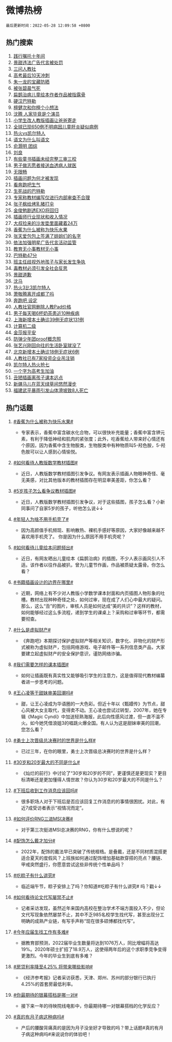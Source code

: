 # 微博热榜

`最后更新时间：2022-05-28 12:09:58 +0800`

## 热门搜索

1. [践行嘱托十年间](https://m.weibo.cn/search?containerid=100103type%3D1%26t%3D10%26q%3D%23%E8%B7%B5%E8%A1%8C%E5%98%B1%E6%89%98%E5%8D%81%E5%B9%B4%E9%97%B4%23&stream_entry_id=51&isnewpage=1&extparam=seat%3D1%26cate%3D10103%26dgr%3D0%26c_type%3D51%26pos%3D0%26filter_type%3Drealtimehot%26display_time%3D1653710997%26pre_seqid%3D165371099774201680965&luicode=10000011&lfid=106003type%253D25%2526t%253D3%2526disable_hot%253D1%2526filter_type%253Drealtimehot)
1. [景甜违法广告代言被处罚](https://m.weibo.cn/search?containerid=100103type%3D1%26t%3D10%26q%3D%23%E6%99%AF%E7%94%9C%E8%BF%9D%E6%B3%95%E5%B9%BF%E5%91%8A%E4%BB%A3%E8%A8%80%E8%A2%AB%E5%A4%84%E7%BD%9A%23&stream_entry_id=31&isnewpage=1&extparam=seat%3D1%26cate%3D0%26lcate%3D5001%26pos%3D0%26filter_type%3Drealtimehot%26dgr%3D0%26c_type%3D31%26flag%3D4%26realpos%3D1%26display_time%3D1653710997%26pre_seqid%3D165371099774201680965&luicode=10000011&lfid=106003type%253D25%2526t%253D3%2526disable_hot%253D1%2526filter_type%253Drealtimehot)
1. [三问人教社](https://m.weibo.cn/search?containerid=100103type%3D1%26t%3D10%26q%3D%23%E4%B8%89%E9%97%AE%E4%BA%BA%E6%95%99%E7%A4%BE%23&stream_entry_id=31&isnewpage=1&extparam=seat%3D1%26cate%3D0%26lcate%3D5001%26pos%3D1%26filter_type%3Drealtimehot%26dgr%3D0%26c_type%3D31%26flag%3D16%26realpos%3D2%26display_time%3D1653710997%26pre_seqid%3D165371099774201680965&luicode=10000011&lfid=106003type%253D25%2526t%253D3%2526disable_hot%253D1%2526filter_type%253Drealtimehot)
1. [高考最后10天冲刺](https://m.weibo.cn/search?containerid=100103type%3D1%26t%3D10%26q%3D%23%E9%AB%98%E8%80%83%E6%9C%80%E5%90%8E10%E5%A4%A9%E5%86%B2%E5%88%BA%23&stream_entry_id=31&isnewpage=1&extparam=seat%3D1%26cate%3D0%26lcate%3D5001%26pos%3D2%26filter_type%3Drealtimehot%26dgr%3D0%26c_type%3D31%26flag%3D16%26realpos%3D3%26display_time%3D1653710997%26pre_seqid%3D165371099774201680965&luicode=10000011&lfid=106003type%253D25%2526t%253D3%2526disable_hot%253D1%2526filter_type%253Drealtimehot)
1. [朱一龙的宝藏防晒](https://m.weibo.cn/search?containerid=100103type%3D1%26t%3D10%26q%3D%23%E6%9C%B1%E4%B8%80%E9%BE%99%E7%9A%84%E5%AE%9D%E8%97%8F%E9%98%B2%E6%99%92%23&stream_entry_id=31&isnewpage=1&extparam=seat%3D1%26cate%3D0%26lcate%3D5001%26pos%3D3%26filter_type%3Drealtimehot%26dgr%3D0%26c_type%3D31%26adid%3D155527%26topic_ad%3D1%26display_time%3D1653710997%26pre_seqid%3D165371099774201680965&luicode=10000011&lfid=106003type%253D25%2526t%253D3%2526disable_hot%253D1%2526filter_type%253Drealtimehot)
1. [被张碧晨气死](https://m.weibo.cn/search?containerid=100103type%3D1%26t%3D10%26q%3D%23%E8%A2%AB%E5%BC%A0%E7%A2%A7%E6%99%A8%E6%B0%94%E6%AD%BB%23&stream_entry_id=31&isnewpage=1&extparam=seat%3D1%26cate%3D0%26lcate%3D5001%26pos%3D4%26filter_type%3Drealtimehot%26dgr%3D0%26c_type%3D31%26flag%3D2%26realpos%3D4%26display_time%3D1653710997%26pre_seqid%3D165371099774201680965&luicode=10000011&lfid=106003type%253D25%2526t%253D3%2526disable_hot%253D1%2526filter_type%253Drealtimehot)
1. [扁鹊治病儿童绘本作者作品被指露骨](https://m.weibo.cn/search?containerid=100103type%3D1%26t%3D10%26q%3D%23%E6%89%81%E9%B9%8A%E6%B2%BB%E7%97%85%E5%84%BF%E7%AB%A5%E7%BB%98%E6%9C%AC%E4%BD%9C%E8%80%85%E4%BD%9C%E5%93%81%E8%A2%AB%E6%8C%87%E9%9C%B2%E9%AA%A8%23&stream_entry_id=31&isnewpage=1&extparam=seat%3D1%26cate%3D0%26lcate%3D5001%26pos%3D5%26filter_type%3Drealtimehot%26dgr%3D0%26c_type%3D31%26flag%3D16%26realpos%3D5%26display_time%3D1653710997%26pre_seqid%3D165371099774201680965&luicode=10000011&lfid=106003type%253D25%2526t%253D3%2526disable_hot%253D1%2526filter_type%253Drealtimehot)
1. [硬汉巴特勒](https://m.weibo.cn/search?containerid=100103type%3D1%26t%3D10%26q%3D%23%E7%A1%AC%E6%B1%89%E5%B7%B4%E7%89%B9%E5%8B%92%23&stream_entry_id=31&isnewpage=1&extparam=seat%3D1%26cate%3D0%26lcate%3D5001%26pos%3D6%26filter_type%3Drealtimehot%26dgr%3D0%26c_type%3D31%26flag%3D1%26realpos%3D6%26display_time%3D1653710997%26pre_seqid%3D165371099774201680965&luicode=10000011&lfid=106003type%253D25%2526t%253D3%2526disable_hot%253D1%2526filter_type%253Drealtimehot)
1. [檀健次和你檀个小想法](https://m.weibo.cn/search?containerid=100103type%3D1%26t%3D10%26q%3D%23%E6%AA%80%E5%81%A5%E6%AC%A1%E5%92%8C%E4%BD%A0%E6%AA%80%E4%B8%AA%E5%B0%8F%E6%83%B3%E6%B3%95%23&stream_entry_id=31&isnewpage=1&extparam=seat%3D1%26cate%3D0%26lcate%3D5001%26pos%3D7%26filter_type%3Drealtimehot%26dgr%3D0%26c_type%3D31%26adid%3D155608%26topic_ad%3D1%26display_time%3D1653710997%26pre_seqid%3D165371099774201680965&luicode=10000011&lfid=106003type%253D25%2526t%253D3%2526disable_hot%253D1%2526filter_type%253Drealtimehot)
1. [沈腾 人家毕竟是个演员](https://m.weibo.cn/search?containerid=100103type%3D1%26t%3D10%26q%3D%E6%B2%88%E8%85%BE+%E4%BA%BA%E5%AE%B6%E6%AF%95%E7%AB%9F%E6%98%AF%E4%B8%AA%E6%BC%94%E5%91%98&stream_entry_id=31&isnewpage=1&extparam=seat%3D1%26cate%3D0%26lcate%3D5001%26pos%3D8%26filter_type%3Drealtimehot%26dgr%3D0%26c_type%3D31%26flag%3D1%26realpos%3D7%26display_time%3D1653710997%26pre_seqid%3D165371099774201680965&luicode=10000011&lfid=106003type%253D25%2526t%253D3%2526disable_hot%253D1%2526filter_type%253Drealtimehot)
1. [小学生改人教版插画让爸爸寄走](https://m.weibo.cn/search?containerid=100103type%3D1%26t%3D10%26q%3D%23%E5%B0%8F%E5%AD%A6%E7%94%9F%E6%94%B9%E4%BA%BA%E6%95%99%E7%89%88%E6%8F%92%E7%94%BB%E8%AE%A9%E7%88%B8%E7%88%B8%E5%AF%84%E8%B5%B0%23&stream_entry_id=31&isnewpage=1&extparam=seat%3D1%26cate%3D0%26lcate%3D5001%26pos%3D9%26filter_type%3Drealtimehot%26dgr%3D0%26c_type%3D31%26flag%3D0%26realpos%3D8%26display_time%3D1653710997%26pre_seqid%3D165371099774201680965&luicode=10000011&lfid=106003type%253D25%2526t%253D3%2526disable_hot%253D1%2526filter_type%253Drealtimehot)
1. [全球已现650例不明病因儿童肝炎疑似病例](https://m.weibo.cn/search?containerid=100103type%3D1%26t%3D10%26q%3D%23%E5%85%A8%E7%90%83%E5%B7%B2%E7%8E%B0650%E4%BE%8B%E4%B8%8D%E6%98%8E%E7%97%85%E5%9B%A0%E5%84%BF%E7%AB%A5%E8%82%9D%E7%82%8E%E7%96%91%E4%BC%BC%E7%97%85%E4%BE%8B%23&stream_entry_id=31&isnewpage=1&extparam=seat%3D1%26cate%3D0%26lcate%3D5001%26pos%3D10%26filter_type%3Drealtimehot%26dgr%3D0%26c_type%3D31%26flag%3D0%26realpos%3D9%26display_time%3D1653710997%26pre_seqid%3D165371099774201680965&luicode=10000011&lfid=106003type%253D25%2526t%253D3%2526disable_hot%253D1%2526filter_type%253Drealtimehot)
1. [热火vs凯尔特人](http://m.weibo.cn/c/wbox?&id=j84w2uenjc&roomid=8624&q=%23%E7%83%AD%E7%81%ABvs%E5%87%AF%E5%B0%94%E7%89%B9%E4%BA%BA%23&extparam=seat%3D1%26cate%3D0%26lcate%3D5001%26pos%3D11%26filter_type%3Drealtimehot%26dgr%3D0%26c_type%3D31%26flag%3D0%26realpos%3D10%26display_time%3D1653710997%26pre_seqid%3D165371099774201680965&luicode=10000011&lfid=106003type%253D25%2526t%253D3%2526disable_hot%253D1%2526filter_type%253Drealtimehot)
1. [语文为什么叫语文](https://m.weibo.cn/search?containerid=100103type%3D1%26t%3D10%26q%3D%23%E8%AF%AD%E6%96%87%E4%B8%BA%E4%BB%80%E4%B9%88%E5%8F%AB%E8%AF%AD%E6%96%87%23&stream_entry_id=31&isnewpage=1&extparam=seat%3D1%26cate%3D0%26lcate%3D5001%26pos%3D12%26filter_type%3Drealtimehot%26dgr%3D0%26c_type%3D31%26flag%3D1%26realpos%3D11%26display_time%3D1653710997%26pre_seqid%3D165371099774201680965&luicode=10000011&lfid=106003type%253D25%2526t%253D3%2526disable_hot%253D1%2526filter_type%253Drealtimehot)
1. [俞灏明 团综](https://m.weibo.cn/search?containerid=100103type%3D1%26t%3D10%26q%3D%E4%BF%9E%E7%81%8F%E6%98%8E+%E5%9B%A2%E7%BB%BC&stream_entry_id=31&isnewpage=1&extparam=seat%3D1%26cate%3D0%26lcate%3D5001%26pos%3D13%26filter_type%3Drealtimehot%26dgr%3D0%26c_type%3D31%26flag%3D1%26realpos%3D12%26display_time%3D1653710997%26pre_seqid%3D165371099774201680965&luicode=10000011&lfid=106003type%253D25%2526t%253D3%2526disable_hot%253D1%2526filter_type%253Drealtimehot)
1. [刘良](https://m.weibo.cn/search?containerid=100103type%3D1%26t%3D10%26q%3D%E5%88%98%E8%89%AF&stream_entry_id=31&isnewpage=1&extparam=seat%3D1%26cate%3D0%26lcate%3D5001%26pos%3D14%26filter_type%3Drealtimehot%26dgr%3D0%26c_type%3D31%26flag%3D0%26realpos%3D13%26display_time%3D1653710997%26pre_seqid%3D165371099774201680965&luicode=10000011&lfid=106003type%253D25%2526t%253D3%2526disable_hot%253D1%2526filter_type%253Drealtimehot)
1. [有些童书插画未经完整三审三校](https://m.weibo.cn/search?containerid=100103type%3D1%26t%3D10%26q%3D%23%E6%9C%89%E4%BA%9B%E7%AB%A5%E4%B9%A6%E6%8F%92%E7%94%BB%E6%9C%AA%E7%BB%8F%E5%AE%8C%E6%95%B4%E4%B8%89%E5%AE%A1%E4%B8%89%E6%A0%A1%23&stream_entry_id=31&isnewpage=1&extparam=seat%3D1%26cate%3D0%26lcate%3D5001%26pos%3D15%26filter_type%3Drealtimehot%26dgr%3D0%26c_type%3D31%26flag%3D0%26realpos%3D14%26display_time%3D1653710997%26pre_seqid%3D165371099774201680965&luicode=10000011&lfid=106003type%253D25%2526t%253D3%2526disable_hot%253D1%2526filter_type%253Drealtimehot)
1. [男子做志愿者接送血透病人就医](https://m.weibo.cn/search?containerid=100103type%3D1%26t%3D10%26q%3D%23%E7%94%B7%E5%AD%90%E5%81%9A%E5%BF%97%E6%84%BF%E8%80%85%E6%8E%A5%E9%80%81%E8%A1%80%E9%80%8F%E7%97%85%E4%BA%BA%E5%B0%B1%E5%8C%BB%23&stream_entry_id=31&isnewpage=1&extparam=seat%3D1%26cate%3D0%26lcate%3D5001%26pos%3D16%26filter_type%3Drealtimehot%26dgr%3D0%26c_type%3D31%26adid%3D155882%26flag%3D0%26realpos%3D15%26display_time%3D1653710997%26pre_seqid%3D165371099774201680965&luicode=10000011&lfid=106003type%253D25%2526t%253D3%2526disable_hot%253D1%2526filter_type%253Drealtimehot)
1. [无限畅](https://m.weibo.cn/search?containerid=100103type%3D1%26t%3D10%26q%3D%E6%97%A0%E9%99%90%E7%95%85&stream_entry_id=31&isnewpage=1&extparam=seat%3D1%26cate%3D0%26lcate%3D5001%26pos%3D17%26filter_type%3Drealtimehot%26dgr%3D0%26c_type%3D31%26flag%3D1%26realpos%3D16%26display_time%3D1653710997%26pre_seqid%3D165371099774201680965&luicode=10000011&lfid=106003type%253D25%2526t%253D3%2526disable_hot%253D1%2526filter_type%253Drealtimehot)
1. [插画问题为何才被发现](https://m.weibo.cn/search?containerid=100103type%3D1%26t%3D10%26q%3D%23%E6%8F%92%E7%94%BB%E9%97%AE%E9%A2%98%E4%B8%BA%E4%BD%95%E6%89%8D%E8%A2%AB%E5%8F%91%E7%8E%B0%23&stream_entry_id=31&isnewpage=1&extparam=seat%3D1%26cate%3D0%26lcate%3D5001%26pos%3D18%26filter_type%3Drealtimehot%26dgr%3D0%26c_type%3D31%26flag%3D0%26realpos%3D17%26display_time%3D1653710997%26pre_seqid%3D165371099774201680965&luicode=10000011&lfid=106003type%253D25%2526t%253D3%2526disable_hot%253D1%2526filter_type%253Drealtimehot)
1. [看奔跑吧生气](https://m.weibo.cn/search?containerid=100103type%3D1%26t%3D10%26q%3D%23%E7%9C%8B%E5%A5%94%E8%B7%91%E5%90%A7%E7%94%9F%E6%B0%94%23&stream_entry_id=31&isnewpage=1&extparam=seat%3D1%26cate%3D0%26lcate%3D5001%26pos%3D19%26filter_type%3Drealtimehot%26dgr%3D0%26c_type%3D31%26flag%3D0%26realpos%3D18%26display_time%3D1653710997%26pre_seqid%3D165371099774201680965&luicode=10000011&lfid=106003type%253D25%2526t%253D3%2526disable_hot%253D1%2526filter_type%253Drealtimehot)
1. [生死战的巴特勒](https://m.weibo.cn/search?containerid=100103type%3D1%26t%3D10%26q%3D%23%E7%94%9F%E6%AD%BB%E6%88%98%E7%9A%84%E5%B7%B4%E7%89%B9%E5%8B%92%23&stream_entry_id=31&isnewpage=1&extparam=seat%3D1%26cate%3D0%26lcate%3D5001%26pos%3D20%26filter_type%3Drealtimehot%26dgr%3D0%26c_type%3D31%26flag%3D1%26realpos%3D19%26display_time%3D1653710997%26pre_seqid%3D165371099774201680965&luicode=10000011&lfid=106003type%253D25%2526t%253D3%2526disable_hot%253D1%2526filter_type%253Drealtimehot)
1. [专家称教材编写仅进行内部审查不合理](https://m.weibo.cn/search?containerid=100103type%3D1%26t%3D10%26q%3D%23%E4%B8%93%E5%AE%B6%E7%A7%B0%E6%95%99%E6%9D%90%E7%BC%96%E5%86%99%E4%BB%85%E8%BF%9B%E8%A1%8C%E5%86%85%E9%83%A8%E5%AE%A1%E6%9F%A5%E4%B8%8D%E5%90%88%E7%90%86%23&stream_entry_id=31&isnewpage=1&extparam=seat%3D1%26cate%3D0%26lcate%3D5001%26pos%3D21%26filter_type%3Drealtimehot%26dgr%3D0%26c_type%3D31%26flag%3D1%26realpos%3D20%26display_time%3D1653710997%26pre_seqid%3D165371099774201680965&luicode=10000011&lfid=106003type%253D25%2526t%253D3%2526disable_hot%253D1%2526filter_type%253Drealtimehot)
1. [张子枫给烤乳猪打伞](https://m.weibo.cn/search?containerid=100103type%3D1%26t%3D10%26q%3D%23%E5%BC%A0%E5%AD%90%E6%9E%AB%E7%BB%99%E7%83%A4%E4%B9%B3%E7%8C%AA%E6%89%93%E4%BC%9E%23&stream_entry_id=31&isnewpage=1&extparam=seat%3D1%26cate%3D0%26lcate%3D5001%26pos%3D22%26filter_type%3Drealtimehot%26dgr%3D0%26c_type%3D31%26flag%3D1%26realpos%3D21%26display_time%3D1653710997%26pre_seqid%3D165371099774201680965&luicode=10000011&lfid=106003type%253D25%2526t%253D3%2526disable_hot%253D1%2526filter_type%253Drealtimehot)
1. [金俊勉剧透EXO将回归](https://m.weibo.cn/search?containerid=100103type%3D1%26t%3D10%26q%3D%23%E9%87%91%E4%BF%8A%E5%8B%89%E5%89%A7%E9%80%8FEXO%E5%B0%86%E5%9B%9E%E5%BD%92%23&stream_entry_id=31&isnewpage=1&extparam=seat%3D1%26cate%3D0%26lcate%3D5001%26pos%3D23%26filter_type%3Drealtimehot%26dgr%3D0%26c_type%3D31%26flag%3D0%26realpos%3D22%26display_time%3D1653710997%26pre_seqid%3D165371099774201680965&luicode=10000011&lfid=106003type%253D25%2526t%253D3%2526disable_hot%253D1%2526filter_type%253Drealtimehot)
1. [插画师行业现状和收入情况](https://m.weibo.cn/search?containerid=100103type%3D1%26t%3D10%26q%3D%23%E6%8F%92%E7%94%BB%E5%B8%88%E8%A1%8C%E4%B8%9A%E7%8E%B0%E7%8A%B6%E5%92%8C%E6%94%B6%E5%85%A5%E6%83%85%E5%86%B5%23&stream_entry_id=31&isnewpage=1&extparam=seat%3D1%26cate%3D0%26lcate%3D5001%26pos%3D24%26filter_type%3Drealtimehot%26dgr%3D0%26c_type%3D31%26flag%3D0%26realpos%3D23%26display_time%3D1653710997%26pre_seqid%3D165371099774201680965&luicode=10000011&lfid=106003type%253D25%2526t%253D3%2526disable_hot%253D1%2526filter_type%253Drealtimehot)
1. [大叔捡来的沙发垫里面藏着24万](https://m.weibo.cn/search?containerid=100103type%3D1%26t%3D10%26q%3D%23%E5%A4%A7%E5%8F%94%E6%8D%A1%E6%9D%A5%E7%9A%84%E6%B2%99%E5%8F%91%E5%9E%AB%E9%87%8C%E9%9D%A2%E8%97%8F%E7%9D%8024%E4%B8%87%23&stream_entry_id=31&isnewpage=1&extparam=seat%3D1%26cate%3D0%26lcate%3D5001%26pos%3D25%26filter_type%3Drealtimehot%26dgr%3D0%26c_type%3D31%26flag%3D1%26realpos%3D24%26display_time%3D1653710997%26pre_seqid%3D165371099774201680965&luicode=10000011&lfid=106003type%253D25%2526t%253D3%2526disable_hot%253D1%2526filter_type%253Drealtimehot)
1. [香蕉为什么被称为快乐水果](https://m.weibo.cn/search?containerid=100103type%3D1%26t%3D10%26q%3D%23%E9%A6%99%E8%95%89%E4%B8%BA%E4%BB%80%E4%B9%88%E8%A2%AB%E7%A7%B0%E4%B8%BA%E5%BF%AB%E4%B9%90%E6%B0%B4%E6%9E%9C%23&stream_entry_id=31&isnewpage=1&extparam=seat%3D1%26cate%3D0%26lcate%3D5001%26pos%3D26%26filter_type%3Drealtimehot%26dgr%3D0%26c_type%3D31%26flag%3D0%26realpos%3D25%26display_time%3D1653710997%26pre_seqid%3D165371099774201680965&luicode=10000011&lfid=106003type%253D25%2526t%253D3%2526disable_hot%253D1%2526filter_type%253Drealtimehot)
1. [张天爱包包上签满了姐姐们的名字](https://m.weibo.cn/search?containerid=100103type%3D1%26t%3D10%26q%3D%23%E5%BC%A0%E5%A4%A9%E7%88%B1%E5%8C%85%E5%8C%85%E4%B8%8A%E7%AD%BE%E6%BB%A1%E4%BA%86%E5%A7%90%E5%A7%90%E4%BB%AC%E7%9A%84%E5%90%8D%E5%AD%97%23&stream_entry_id=31&isnewpage=1&extparam=seat%3D1%26cate%3D0%26lcate%3D5001%26pos%3D27%26filter_type%3Drealtimehot%26dgr%3D0%26c_type%3D31%26flag%3D1%26realpos%3D26%26display_time%3D1653710997%26pre_seqid%3D165371099774201680965&luicode=10000011&lfid=106003type%253D25%2526t%253D3%2526disable_hot%253D1%2526filter_type%253Drealtimehot)
1. [依法加强明星广告代言活动监管](https://m.weibo.cn/search?containerid=100103type%3D1%26t%3D10%26q%3D%23%E4%BE%9D%E6%B3%95%E5%8A%A0%E5%BC%BA%E6%98%8E%E6%98%9F%E5%B9%BF%E5%91%8A%E4%BB%A3%E8%A8%80%E6%B4%BB%E5%8A%A8%E7%9B%91%E7%AE%A1%23&stream_entry_id=31&isnewpage=1&extparam=seat%3D1%26cate%3D0%26lcate%3D5001%26pos%3D28%26filter_type%3Drealtimehot%26dgr%3D0%26c_type%3D31%26flag%3D1%26realpos%3D27%26display_time%3D1653710997%26pre_seqid%3D165371099774201680965&luicode=10000011&lfid=106003type%253D25%2526t%253D3%2526disable_hot%253D1%2526filter_type%253Drealtimehot)
1. [教育无小事教材无小事](https://m.weibo.cn/search?containerid=100103type%3D1%26t%3D10%26q%3D%23%E6%95%99%E8%82%B2%E6%97%A0%E5%B0%8F%E4%BA%8B%E6%95%99%E6%9D%90%E6%97%A0%E5%B0%8F%E4%BA%8B%23&stream_entry_id=31&isnewpage=1&extparam=seat%3D1%26cate%3D0%26lcate%3D5001%26pos%3D29%26filter_type%3Drealtimehot%26dgr%3D0%26c_type%3D31%26flag%3D0%26realpos%3D28%26display_time%3D1653710997%26pre_seqid%3D165371099774201680965&luicode=10000011&lfid=106003type%253D25%2526t%253D3%2526disable_hot%253D1%2526filter_type%253Drealtimehot)
1. [巴特勒47分](https://m.weibo.cn/search?containerid=100103type%3D1%26t%3D10%26q%3D%23%E5%B7%B4%E7%89%B9%E5%8B%9247%E5%88%86%23&stream_entry_id=31&isnewpage=1&extparam=seat%3D1%26cate%3D0%26lcate%3D5001%26pos%3D30%26filter_type%3Drealtimehot%26dgr%3D0%26c_type%3D31%26flag%3D1%26realpos%3D29%26display_time%3D1653710997%26pre_seqid%3D165371099774201680965&luicode=10000011&lfid=106003type%253D25%2526t%253D3%2526disable_hot%253D1%2526filter_type%253Drealtimehot)
1. [班主任歧视外地孩子与家长发生争执](https://m.weibo.cn/search?containerid=100103type%3D1%26t%3D10%26q%3D%23%E7%8F%AD%E4%B8%BB%E4%BB%BB%E6%AD%A7%E8%A7%86%E5%A4%96%E5%9C%B0%E5%AD%A9%E5%AD%90%E4%B8%8E%E5%AE%B6%E9%95%BF%E5%8F%91%E7%94%9F%E4%BA%89%E6%89%A7%23&stream_entry_id=31&isnewpage=1&extparam=seat%3D1%26cate%3D0%26lcate%3D5001%26pos%3D31%26filter_type%3Drealtimehot%26dgr%3D0%26c_type%3D31%26flag%3D0%26realpos%3D30%26display_time%3D1653710997%26pre_seqid%3D165371099774201680965&luicode=10000011&lfid=106003type%253D25%2526t%253D3%2526disable_hot%253D1%2526filter_type%253Drealtimehot)
1. [毒教材必须引发全社会反思](https://m.weibo.cn/search?containerid=100103type%3D1%26t%3D10%26q%3D%23%E6%AF%92%E6%95%99%E6%9D%90%E5%BF%85%E9%A1%BB%E5%BC%95%E5%8F%91%E5%85%A8%E7%A4%BE%E4%BC%9A%E5%8F%8D%E6%80%9D%23&stream_entry_id=31&isnewpage=1&extparam=seat%3D1%26cate%3D0%26lcate%3D5001%26pos%3D32%26filter_type%3Drealtimehot%26dgr%3D0%26c_type%3D31%26flag%3D0%26realpos%3D31%26display_time%3D1653710997%26pre_seqid%3D165371099774201680965&luicode=10000011&lfid=106003type%253D25%2526t%253D3%2526disable_hot%253D1%2526filter_type%253Drealtimehot)
1. [景甜道歉](https://m.weibo.cn/search?containerid=100103type%3D1%26t%3D10%26q%3D%E6%99%AF%E7%94%9C%E9%81%93%E6%AD%89&stream_entry_id=31&isnewpage=1&extparam=seat%3D1%26cate%3D0%26lcate%3D5001%26pos%3D33%26filter_type%3Drealtimehot%26dgr%3D0%26c_type%3D31%26flag%3D1%26realpos%3D32%26display_time%3D1653710997%26pre_seqid%3D165371099774201680965&luicode=10000011&lfid=106003type%253D25%2526t%253D3%2526disable_hot%253D1%2526filter_type%253Drealtimehot)
1. [沈马](https://m.weibo.cn/search?containerid=100103type%3D1%26t%3D10%26q%3D%E6%B2%88%E9%A9%AC&stream_entry_id=31&isnewpage=1&extparam=seat%3D1%26cate%3D0%26lcate%3D5001%26pos%3D34%26filter_type%3Drealtimehot%26dgr%3D0%26c_type%3D31%26flag%3D0%26realpos%3D33%26display_time%3D1653710997%26pre_seqid%3D165371099774201680965&luicode=10000011&lfid=106003type%253D25%2526t%253D3%2526disable_hot%253D1%2526filter_type%253Drealtimehot)
1. [热火3比3凯尔特人](https://m.weibo.cn/search?containerid=100103type%3D1%26t%3D10%26q%3D%23%E7%83%AD%E7%81%AB3%E6%AF%943%E5%87%AF%E5%B0%94%E7%89%B9%E4%BA%BA%23&stream_entry_id=31&isnewpage=1&extparam=seat%3D1%26cate%3D0%26lcate%3D5001%26pos%3D35%26filter_type%3Drealtimehot%26dgr%3D0%26c_type%3D31%26flag%3D1%26realpos%3D34%26display_time%3D1653710997%26pre_seqid%3D165371099774201680965&luicode=10000011&lfid=106003type%253D25%2526t%253D3%2526disable_hot%253D1%2526filter_type%253Drealtimehot)
1. [萧敬腾离开成都了吗](https://m.weibo.cn/search?containerid=100103type%3D1%26t%3D10%26q%3D%E8%90%A7%E6%95%AC%E8%85%BE%E7%A6%BB%E5%BC%80%E6%88%90%E9%83%BD%E4%BA%86%E5%90%97&stream_entry_id=31&isnewpage=1&extparam=seat%3D1%26cate%3D0%26lcate%3D5001%26pos%3D36%26filter_type%3Drealtimehot%26dgr%3D0%26c_type%3D31%26flag%3D0%26realpos%3D35%26display_time%3D1653710997%26pre_seqid%3D165371099774201680965&luicode=10000011&lfid=106003type%253D25%2526t%253D3%2526disable_hot%253D1%2526filter_type%253Drealtimehot)
1. [奔跑吧 设定](https://m.weibo.cn/search?containerid=100103type%3D1%26t%3D10%26q%3D%E5%A5%94%E8%B7%91%E5%90%A7+%E8%AE%BE%E5%AE%9A&stream_entry_id=31&isnewpage=1&extparam=seat%3D1%26cate%3D0%26lcate%3D5001%26pos%3D37%26filter_type%3Drealtimehot%26dgr%3D0%26c_type%3D31%26flag%3D1%26realpos%3D36%26display_time%3D1653710997%26pre_seqid%3D165371099774201680965&luicode=10000011&lfid=106003type%253D25%2526t%253D3%2526disable_hot%253D1%2526filter_type%253Drealtimehot)
1. [人教社官网删除人教Pad价格](https://m.weibo.cn/search?containerid=100103type%3D1%26t%3D10%26q%3D%23%E4%BA%BA%E6%95%99%E7%A4%BE%E5%AE%98%E7%BD%91%E5%88%A0%E9%99%A4%E4%BA%BA%E6%95%99Pad%E4%BB%B7%E6%A0%BC%23&stream_entry_id=31&isnewpage=1&extparam=seat%3D1%26cate%3D0%26lcate%3D5001%26pos%3D38%26filter_type%3Drealtimehot%26dgr%3D0%26c_type%3D31%26flag%3D0%26realpos%3D37%26display_time%3D1653710997%26pre_seqid%3D165371099774201680965&luicode=10000011&lfid=106003type%253D25%2526t%253D3%2526disable_hot%253D1%2526filter_type%253Drealtimehot)
1. [男子每天喝6杯奶茶患近10种疾病](https://m.weibo.cn/search?containerid=100103type%3D1%26t%3D10%26q%3D%23%E7%94%B7%E5%AD%90%E6%AF%8F%E5%A4%A9%E5%96%9D6%E6%9D%AF%E5%A5%B6%E8%8C%B6%E6%82%A3%E8%BF%9110%E7%A7%8D%E7%96%BE%E7%97%85%23&stream_entry_id=31&isnewpage=1&extparam=seat%3D1%26cate%3D0%26lcate%3D5001%26pos%3D39%26filter_type%3Drealtimehot%26dgr%3D0%26c_type%3D31%26flag%3D0%26realpos%3D38%26display_time%3D1653710997%26pre_seqid%3D165371099774201680965&luicode=10000011&lfid=106003type%253D25%2526t%253D3%2526disable_hot%253D1%2526filter_type%253Drealtimehot)
1. [上海新增本土确诊39例无症状131例](https://m.weibo.cn/search?containerid=100103type%3D1%26t%3D10%26q%3D%23%E4%B8%8A%E6%B5%B7%E6%96%B0%E5%A2%9E%E6%9C%AC%E5%9C%9F%E7%A1%AE%E8%AF%8A39%E4%BE%8B%E6%97%A0%E7%97%87%E7%8A%B6131%E4%BE%8B%23&stream_entry_id=31&isnewpage=1&extparam=seat%3D1%26cate%3D0%26lcate%3D5001%26pos%3D40%26filter_type%3Drealtimehot%26dgr%3D0%26c_type%3D31%26flag%3D0%26realpos%3D39%26display_time%3D1653710997%26pre_seqid%3D165371099774201680965&luicode=10000011&lfid=106003type%253D25%2526t%253D3%2526disable_hot%253D1%2526filter_type%253Drealtimehot)
1. [计算机二级](https://m.weibo.cn/search?containerid=100103type%3D1%26t%3D10%26q%3D%E8%AE%A1%E7%AE%97%E6%9C%BA%E4%BA%8C%E7%BA%A7&stream_entry_id=31&isnewpage=1&extparam=seat%3D1%26cate%3D0%26lcate%3D5001%26pos%3D41%26filter_type%3Drealtimehot%26dgr%3D0%26c_type%3D31%26flag%3D1%26realpos%3D40%26display_time%3D1653710997%26pre_seqid%3D165371099774201680965&luicode=10000011&lfid=106003type%253D25%2526t%253D3%2526disable_hot%253D1%2526filter_type%253Drealtimehot)
1. [金莎报平安](https://m.weibo.cn/search?containerid=100103type%3D1%26t%3D10%26q%3D%23%E9%87%91%E8%8E%8E%E6%8A%A5%E5%B9%B3%E5%AE%89%23&stream_entry_id=31&isnewpage=1&extparam=seat%3D1%26cate%3D0%26lcate%3D5001%26pos%3D42%26filter_type%3Drealtimehot%26dgr%3D0%26c_type%3D31%26flag%3D1%26realpos%3D41%26display_time%3D1653710997%26pre_seqid%3D165371099774201680965&luicode=10000011&lfid=106003type%253D25%2526t%253D3%2526disable_hot%253D1%2526filter_type%253Drealtimehot)
1. [防弹少年团proof概念照](https://m.weibo.cn/search?containerid=100103type%3D1%26t%3D10%26q%3D%23%E9%98%B2%E5%BC%B9%E5%B0%91%E5%B9%B4%E5%9B%A2proof%E6%A6%82%E5%BF%B5%E7%85%A7%23&stream_entry_id=31&isnewpage=1&extparam=seat%3D1%26cate%3D0%26lcate%3D5001%26pos%3D43%26filter_type%3Drealtimehot%26dgr%3D0%26c_type%3D31%26flag%3D1%26realpos%3D42%26display_time%3D1653710997%26pre_seqid%3D165371099774201680965&luicode=10000011&lfid=106003type%253D25%2526t%253D3%2526disable_hot%253D1%2526filter_type%253Drealtimehot)
1. [张艺兴刚回向往的生活卧室就没了](https://m.weibo.cn/search?containerid=100103type%3D1%26t%3D10%26q%3D%23%E5%BC%A0%E8%89%BA%E5%85%B4%E5%88%9A%E5%9B%9E%E5%90%91%E5%BE%80%E7%9A%84%E7%94%9F%E6%B4%BB%E5%8D%A7%E5%AE%A4%E5%B0%B1%E6%B2%A1%E4%BA%86%23&stream_entry_id=31&isnewpage=1&extparam=seat%3D1%26cate%3D0%26lcate%3D5001%26pos%3D44%26filter_type%3Drealtimehot%26dgr%3D0%26c_type%3D31%26flag%3D0%26realpos%3D43%26display_time%3D1653710997%26pre_seqid%3D165371099774201680965&luicode=10000011&lfid=106003type%253D25%2526t%253D3%2526disable_hot%253D1%2526filter_type%253Drealtimehot)
1. [北京新增本土确诊18例无症状6例](https://m.weibo.cn/search?containerid=100103type%3D1%26t%3D10%26q%3D%23%E5%8C%97%E4%BA%AC%E6%96%B0%E5%A2%9E%E6%9C%AC%E5%9C%9F%E7%A1%AE%E8%AF%8A18%E4%BE%8B%E6%97%A0%E7%97%87%E7%8A%B66%E4%BE%8B%23&stream_entry_id=31&isnewpage=1&extparam=seat%3D1%26cate%3D0%26lcate%3D5001%26pos%3D45%26filter_type%3Drealtimehot%26dgr%3D0%26c_type%3D31%26flag%3D0%26realpos%3D44%26display_time%3D1653710997%26pre_seqid%3D165371099774201680965&luicode=10000011&lfid=106003type%253D25%2526t%253D3%2526disable_hot%253D1%2526filter_type%253Drealtimehot)
1. [人教社已有7家投资企业吊注销](https://m.weibo.cn/search?containerid=100103type%3D1%26t%3D10%26q%3D%23%E4%BA%BA%E6%95%99%E7%A4%BE%E5%B7%B2%E6%9C%897%E5%AE%B6%E6%8A%95%E8%B5%84%E4%BC%81%E4%B8%9A%E5%90%8A%E6%B3%A8%E9%94%80%23&stream_entry_id=31&isnewpage=1&extparam=seat%3D1%26cate%3D0%26lcate%3D5001%26pos%3D46%26filter_type%3Drealtimehot%26dgr%3D0%26c_type%3D31%26flag%3D0%26realpos%3D45%26display_time%3D1653710997%26pre_seqid%3D165371099774201680965&luicode=10000011&lfid=106003type%253D25%2526t%253D3%2526disable_hot%253D1%2526filter_type%253Drealtimehot)
1. [凯尔特人热火抢七](https://m.weibo.cn/search?containerid=100103type%3D1%26t%3D10%26q%3D%23%E5%87%AF%E5%B0%94%E7%89%B9%E4%BA%BA%E7%83%AD%E7%81%AB%E6%8A%A2%E4%B8%83%23&stream_entry_id=31&isnewpage=1&extparam=seat%3D1%26cate%3D0%26lcate%3D5001%26pos%3D47%26filter_type%3Drealtimehot%26dgr%3D0%26c_type%3D31%26flag%3D1%26realpos%3D46%26display_time%3D1653710997%26pre_seqid%3D165371099774201680965&luicode=10000011&lfid=106003type%253D25%2526t%253D3%2526disable_hot%253D1%2526filter_type%253Drealtimehot)
1. [一个字为高考生加油](https://m.weibo.cn/search?containerid=100103type%3D1%26t%3D10%26q%3D%23%E4%B8%80%E4%B8%AA%E5%AD%97%E4%B8%BA%E9%AB%98%E8%80%83%E7%94%9F%E5%8A%A0%E6%B2%B9%23&stream_entry_id=31&isnewpage=1&extparam=seat%3D1%26cate%3D0%26lcate%3D5001%26pos%3D48%26filter_type%3Drealtimehot%26dgr%3D0%26c_type%3D31%26flag%3D0%26realpos%3D47%26display_time%3D1653710997%26pre_seqid%3D165371099774201680965&luicode=10000011&lfid=106003type%253D25%2526t%253D3%2526disable_hot%253D1%2526filter_type%253Drealtimehot)
1. [丑陋插画离孩子课本远点](https://m.weibo.cn/search?containerid=100103type%3D1%26t%3D10%26q%3D%23%E4%B8%91%E9%99%8B%E6%8F%92%E7%94%BB%E7%A6%BB%E5%AD%A9%E5%AD%90%E8%AF%BE%E6%9C%AC%E8%BF%9C%E7%82%B9%23&stream_entry_id=31&isnewpage=1&extparam=seat%3D1%26cate%3D0%26lcate%3D5001%26pos%3D49%26filter_type%3Drealtimehot%26dgr%3D0%26c_type%3D31%26flag%3D0%26realpos%3D48%26display_time%3D1653710997%26pre_seqid%3D165371099774201680965&luicode=10000011&lfid=106003type%253D25%2526t%253D3%2526disable_hot%253D1%2526filter_type%253Drealtimehot)
1. [新疆马儿在蓝天绿草间悠然漫步](https://m.weibo.cn/search?containerid=100103type%3D1%26t%3D10%26q%3D%23%E6%96%B0%E7%96%86%E9%A9%AC%E5%84%BF%E5%9C%A8%E8%93%9D%E5%A4%A9%E7%BB%BF%E8%8D%89%E9%97%B4%E6%82%A0%E7%84%B6%E6%BC%AB%E6%AD%A5%23&stream_entry_id=31&isnewpage=1&extparam=seat%3D1%26cate%3D0%26lcate%3D5001%26pos%3D50%26filter_type%3Drealtimehot%26dgr%3D0%26c_type%3D31%26flag%3D0%26realpos%3D49%26display_time%3D1653710997%26pre_seqid%3D165371099774201680965&luicode=10000011&lfid=106003type%253D25%2526t%253D3%2526disable_hot%253D1%2526filter_type%253Drealtimehot)
1. [福建武平暴雨引发山体滑坡致8人死亡](https://m.weibo.cn/search?containerid=100103type%3D1%26t%3D10%26q%3D%23%E7%A6%8F%E5%BB%BA%E6%AD%A6%E5%B9%B3%E6%9A%B4%E9%9B%A8%E5%BC%95%E5%8F%91%E5%B1%B1%E4%BD%93%E6%BB%91%E5%9D%A1%E8%87%B48%E4%BA%BA%E6%AD%BB%E4%BA%A1%23&stream_entry_id=31&isnewpage=1&extparam=seat%3D1%26cate%3D0%26lcate%3D5001%26pos%3D51%26filter_type%3Drealtimehot%26dgr%3D0%26c_type%3D31%26flag%3D1%26realpos%3D50%26display_time%3D1653710997%26pre_seqid%3D165371099774201680965&luicode=10000011&lfid=106003type%253D25%2526t%253D3%2526disable_hot%253D1%2526filter_type%253Drealtimehot)

## 热门话题

1. [#香蕉为什么被称为快乐水果#](https://m.weibo.cn/search?containerid=231522type%3D1%26t%3D10%26q%3D%23%E9%A6%99%E8%95%89%E4%B8%BA%E4%BB%80%E4%B9%88%E8%A2%AB%E7%A7%B0%E4%B8%BA%E5%BF%AB%E4%B9%90%E6%B0%B4%E6%9E%9C%23&stream_entry_id=128&isnewpage=1&extparam=seat%3D1%26c_type%3D128%26dgr%3D0%26cate%3D5004%26lcate%3D5004%26pos%3D1-0-0%26unitid%3D1653700570774%26display_time%3D1653710998%26pre_seqid%3D165371099852402500318&luicode=10000011&lfid=231648_-_4)
    - 专家表示，香蕉中富含碳水化合物，可以很快补充能量；香蕉中富含钾元素，有利于降低神经和肌肉的紧张度；此外，吃香蕉给人带来好心情还有个原因，因为香蕉中含生物胺类，生物胺类中有种物质叫5-羟色胺，5-羟色胺可以让人感到心情愉悦。

1. [#如何看待人教版数学教材插图#](https://m.weibo.cn/search?containerid=231522type%3D1%26t%3D10%26q%3D%23%E5%A6%82%E4%BD%95%E7%9C%8B%E5%BE%85%E4%BA%BA%E6%95%99%E7%89%88%E6%95%B0%E5%AD%A6%E6%95%99%E6%9D%90%E6%8F%92%E5%9B%BE%23&stream_entry_id=128&isnewpage=1&extparam=seat%3D1%26c_type%3D128%26dgr%3D0%26cate%3D5004%26lcate%3D5004%26pos%3D1-0-1%26unitid%3D43870%26display_time%3D1653710998%26pre_seqid%3D165371099852402500318&luicode=10000011&lfid=231648_-_4)
    - 近日，人教版数学教材插图引发争议。有网友表示插画人物眼神奇怪、毫无美感，对比其他版本的教材插图存在明显审美差距，你怎么看？

1. [#5岁孩子怎么看争议教材插图#](https://m.weibo.cn/search?containerid=231522type%3D1%26t%3D10%26q%3D%235%E5%B2%81%E5%AD%A9%E5%AD%90%E6%80%8E%E4%B9%88%E7%9C%8B%E4%BA%89%E8%AE%AE%E6%95%99%E6%9D%90%E6%8F%92%E5%9B%BE%23&stream_entry_id=128&isnewpage=1&extparam=seat%3D1%26c_type%3D128%26dgr%3D0%26cate%3D5004%26lcate%3D5004%26pos%3D1-0-2%26unitid%3D43911%26display_time%3D1653710998%26pre_seqid%3D165371099852402500318&luicode=10000011&lfid=231648_-_4)
    - 近日，人教版数学教材插图引发争议，对于这些插图，孩子怎么看？小新同事问了自家5岁的孩子，听他怎么说↓↓

1. [#年轻人为啥不用手机壳了#](https://m.weibo.cn/search?containerid=231522type%3D1%26t%3D10%26q%3D%23%E5%B9%B4%E8%BD%BB%E4%BA%BA%E4%B8%BA%E5%95%A5%E4%B8%8D%E7%94%A8%E6%89%8B%E6%9C%BA%E5%A3%B3%E4%BA%86%23&stream_entry_id=128&isnewpage=1&extparam=seat%3D1%26c_type%3D128%26dgr%3D0%26cate%3D5004%26lcate%3D5004%26pos%3D1-0-3%26unitid%3D43891%26display_time%3D1653710998%26pre_seqid%3D165371099852402500318&luicode=10000011&lfid=231648_-_4)
    - 因为高颜值手机频现、影响散热、裸机手感好等原因，大家好像越来越不喜欢用手机壳了。 你是因为什么原因不用手机壳呢？

1. [#如何看待儿童绘本问题频出#](https://m.weibo.cn/search?containerid=231522type%3D1%26t%3D10%26q%3D%23%E5%A6%82%E4%BD%95%E7%9C%8B%E5%BE%85%E5%84%BF%E7%AB%A5%E7%BB%98%E6%9C%AC%E9%97%AE%E9%A2%98%E9%A2%91%E5%87%BA%23&stream_entry_id=128&isnewpage=1&extparam=seat%3D1%26c_type%3D128%26dgr%3D0%26cate%3D5004%26lcate%3D5004%26pos%3D1-0-4%26unitid%3D43912%26display_time%3D1653710998%26pre_seqid%3D165371099852402500318&luicode=10000011&lfid=231648_-_4)
    - 近日，有网友晒出儿童绘本《扁鹊治病》的插图，不少人表示画风引人不适。该作者以往作品被扒，曾为儿童节作画，作品被质疑太露骨。你怎么看？

1. [#书籍插画设计的边界在哪里#](https://m.weibo.cn/search?containerid=231522type%3D1%26t%3D10%26q%3D%23%E4%B9%A6%E7%B1%8D%E6%8F%92%E7%94%BB%E8%AE%BE%E8%AE%A1%E7%9A%84%E8%BE%B9%E7%95%8C%E5%9C%A8%E5%93%AA%E9%87%8C%23&stream_entry_id=128&isnewpage=1&extparam=seat%3D1%26c_type%3D128%26dgr%3D0%26cate%3D5004%26lcate%3D5004%26pos%3D1-0-5%26unitid%3D43898%26display_time%3D1653710998%26pre_seqid%3D165371099852402500318&luicode=10000011&lfid=231648_-_4)
    - 近期，网络上有不少对人教版小学数学课本封面和内页插图人物形象的吐槽。教材出现种种奇怪之处，如何过审，现在成了人们心中最大的疑问。那么，这么“丑”的图片，审核人员是如何达成“美的共识”？这样的教材，如何能够经过这么多流程，递到学生的课桌上？采购和过审等环节，都需要彻查。

1. [#什么是虚拟财产#](https://m.weibo.cn/search?containerid=231522type%3D1%26t%3D10%26q%3D%23%E4%BB%80%E4%B9%88%E6%98%AF%E8%99%9A%E6%8B%9F%E8%B4%A2%E4%BA%A7%23&stream_entry_id=128&isnewpage=1&extparam=seat%3D1%26c_type%3D128%26dgr%3D0%26cate%3D5004%26lcate%3D5004%26pos%3D1-0-6%26unitid%3D43917%26display_time%3D1653710998%26pre_seqid%3D165371099852402500318&luicode=10000011&lfid=231648_-_4)
    - 《奔跑吧》本期探讨保护虚拟财产等相关知识，数字化、非物化的财产形式被称为虚拟财产，包括网络游戏、电子邮件等一系列信息类产品，大家要建立起虚拟财产的安全保护意识，谨防网络诈骗。

1. [#我们需要怎样的课本插图#](https://m.weibo.cn/search?containerid=231522type%3D1%26t%3D10%26q%3D%23%E6%88%91%E4%BB%AC%E9%9C%80%E8%A6%81%E6%80%8E%E6%A0%B7%E7%9A%84%E8%AF%BE%E6%9C%AC%E6%8F%92%E5%9B%BE%23&stream_entry_id=128&isnewpage=1&extparam=seat%3D1%26c_type%3D128%26dgr%3D0%26cate%3D5004%26lcate%3D5004%26pos%3D1-0-7%26unitid%3D43915%26display_time%3D1653710998%26pre_seqid%3D165371099852402500318&luicode=10000011&lfid=231648_-_4)
    - 如何让插画既有真实性又能够吸引学生的注意力，这是值得现代教材编纂者进一步思考的问题。

1. [#王心凌等于甜妹审美回潮吗#](https://m.weibo.cn/search?containerid=231522type%3D1%26t%3D10%26q%3D%23%E7%8E%8B%E5%BF%83%E5%87%8C%E7%AD%89%E4%BA%8E%E7%94%9C%E5%A6%B9%E5%AE%A1%E7%BE%8E%E5%9B%9E%E6%BD%AE%E5%90%97%23&stream_entry_id=128&isnewpage=1&extparam=seat%3D1%26c_type%3D128%26dgr%3D0%26cate%3D5004%26lcate%3D5004%26pos%3D1-0-8%26unitid%3D43880%26display_time%3D1653710998%26pre_seqid%3D165371099852402500318&luicode=10000011&lfid=231648_-_4)
    - 甜，让王心凌成为华语圈的一大色彩。但近十年以《甄嬛传》为节点，甜心风被大女主取代，变得卖不动。王心凌也尝试过转型，2007年，她在专辑《Magic Cyndi》中加送轻熟海报，此后向性感风过渡，但一直不温不火。如今她凭借浪姐3的唱跳火爆全国。有人认为这是甜妹审美的回潮，您怎么看？

1. [#勇士上次晋级总决赛时的世界是什么样#](https://m.weibo.cn/search?containerid=231522type%3D1%26t%3D10%26q%3D%23%E5%8B%87%E5%A3%AB%E4%B8%8A%E6%AC%A1%E6%99%8B%E7%BA%A7%E6%80%BB%E5%86%B3%E8%B5%9B%E6%97%B6%E7%9A%84%E4%B8%96%E7%95%8C%E6%98%AF%E4%BB%80%E4%B9%88%E6%A0%B7%23&stream_entry_id=128&isnewpage=1&extparam=seat%3D1%26c_type%3D128%26dgr%3D0%26cate%3D5004%26lcate%3D5004%26pos%3D1-0-9%26unitid%3D43897%26display_time%3D1653710998%26pre_seqid%3D165371099852402500318&luicode=10000011&lfid=231648_-_4)
    - 已过三年，在你的眼里，勇士上次晋级总决赛时的世界是什么样？

1. [#30岁和20岁最大的不同是什么#](https://m.weibo.cn/search?containerid=231522type%3D1%26t%3D10%26q%3D%2330%E5%B2%81%E5%92%8C20%E5%B2%81%E6%9C%80%E5%A4%A7%E7%9A%84%E4%B8%8D%E5%90%8C%E6%98%AF%E4%BB%80%E4%B9%88%23&stream_entry_id=128&isnewpage=1&extparam=seat%3D1%26c_type%3D128%26dgr%3D0%26cate%3D5004%26lcate%3D5004%26pos%3D1-0-10%26unitid%3D43896%26display_time%3D1653710998%26pre_seqid%3D165371099852402500318&luicode=10000011&lfid=231648_-_4)
    - 《灿烂的前行》中讨论了“30岁和20岁的不同”，更谨慎还是更现实？更目标清晰还是更加懂得人情世故？你认为30岁和20岁最大的不同是什么？

1. [#下班后收到工作消息应该回吗#](https://m.weibo.cn/search?containerid=231522type%3D1%26t%3D10%26q%3D%23%E4%B8%8B%E7%8F%AD%E5%90%8E%E6%94%B6%E5%88%B0%E5%B7%A5%E4%BD%9C%E6%B6%88%E6%81%AF%E5%BA%94%E8%AF%A5%E5%9B%9E%E5%90%97%23&stream_entry_id=128&isnewpage=1&extparam=seat%3D1%26c_type%3D128%26dgr%3D0%26cate%3D5004%26lcate%3D5004%26pos%3D1-0-11%26unitid%3D43909%26display_time%3D1653710998%26pre_seqid%3D165371099852402500318&luicode=10000011&lfid=231648_-_4)
    - 很多职场人对于下班后是否应该回复工作消息的的事情很困扰。对此，有近7成受访者表示“视情况而定”。

1. [#如何评价RNG三进MSI决赛#](https://m.weibo.cn/search?containerid=231522type%3D1%26t%3D10%26q%3D%23%E5%A6%82%E4%BD%95%E8%AF%84%E4%BB%B7RNG%E4%B8%89%E8%BF%9BMSI%E5%86%B3%E8%B5%9B%23&stream_entry_id=128&isnewpage=1&extparam=seat%3D1%26c_type%3D128%26dgr%3D0%26cate%3D5004%26lcate%3D5004%26pos%3D1-0-12%26unitid%3D43913%26display_time%3D1653710998%26pre_seqid%3D165371099852402500318&luicode=10000011&lfid=231648_-_4)
    - 对于第三次挺进MSI总决赛的RNG，你有什么想说的呢？

1. [#配饰怎么戴才加分#](https://m.weibo.cn/search?containerid=231522type%3D1%26t%3D10%26q%3D%23%E9%85%8D%E9%A5%B0%E6%80%8E%E4%B9%88%E6%88%B4%E6%89%8D%E5%8A%A0%E5%88%86%23&stream_entry_id=128&isnewpage=1&extparam=seat%3D1%26c_type%3D128%26dgr%3D0%26cate%3D5004%26lcate%3D5004%26pos%3D1-0-13%26unitid%3D43890%26display_time%3D1653710998%26pre_seqid%3D165371099852402500318&luicode=10000011&lfid=231648_-_4)
    - 2022年，配饰的戴法早已突破了传统桎梏。是叠戴，还是不同材质混搭更适合夏天的度假风？上班族如何通过配饰增加基础款穿搭的亮点？腰链、甲戒突然盛行，你愿意尝试这些非传统个性单品吗？

1. [#吃粽子有什么讲究#](https://m.weibo.cn/search?containerid=231522type%3D1%26t%3D10%26q%3D%23%E5%90%83%E7%B2%BD%E5%AD%90%E6%9C%89%E4%BB%80%E4%B9%88%E8%AE%B2%E7%A9%B6%23&stream_entry_id=128&isnewpage=1&extparam=seat%3D1%26c_type%3D128%26dgr%3D0%26cate%3D5004%26lcate%3D5004%26pos%3D1-0-14%26unitid%3D1653649280738%26display_time%3D1653710998%26pre_seqid%3D165371099852402500318&luicode=10000011&lfid=231648_-_4)
    - 临近端午节，粽子安排上了吗？你知道#吃粽子有什么讲究# 吗？戳↓↓

1. [#如何看待论文代写屡禁不止#](https://m.weibo.cn/search?containerid=231522type%3D1%26t%3D10%26q%3D%23%E5%A6%82%E4%BD%95%E7%9C%8B%E5%BE%85%E8%AE%BA%E6%96%87%E4%BB%A3%E5%86%99%E5%B1%A1%E7%A6%81%E4%B8%8D%E6%AD%A2%23&stream_entry_id=128&isnewpage=1&extparam=seat%3D1%26c_type%3D128%26dgr%3D0%26cate%3D5004%26lcate%3D5004%26pos%3D1-0-15%26unitid%3D43906%26display_time%3D1653710998%26pre_seqid%3D165371099852402500318&luicode=10000011&lfid=231648_-_4)
    - 记者采访发现，虽然近年来国内高校在整治学术不端方面投入不少，但论文代写现象依然屡禁不止，其中不乏985名校学生找代写，甚至出现分工明确的成熟产业链，有写手声称“现在很多硕博都找代写”。

1. [#今年应届生找工作有多难#](https://m.weibo.cn/search?containerid=231522type%3D1%26t%3D10%26q%3D%23%E4%BB%8A%E5%B9%B4%E5%BA%94%E5%B1%8A%E7%94%9F%E6%89%BE%E5%B7%A5%E4%BD%9C%E6%9C%89%E5%A4%9A%E9%9A%BE%23&stream_entry_id=128&isnewpage=1&extparam=seat%3D1%26c_type%3D128%26dgr%3D0%26cate%3D5004%26lcate%3D5004%26pos%3D1-0-16%26unitid%3D43907%26display_time%3D1653710998%26pre_seqid%3D165371099852402500318&luicode=10000011&lfid=231648_-_4)
    - 据教育部预测，2022届毕业生数量将达到1076万人，同比增幅将高达19%。2020年硕士扩招了18.9万人，这使得两年后的这个求职季竞争变得更激烈。今年的毕业生到底有多难？

1. [#房贷利率降至4.25% 将带来哪些影响#](https://m.weibo.cn/search?containerid=231522type%3D1%26t%3D10%26q%3D%23%E6%88%BF%E8%B4%B7%E5%88%A9%E7%8E%87%E9%99%8D%E8%87%B34.25%25+%E5%B0%86%E5%B8%A6%E6%9D%A5%E5%93%AA%E4%BA%9B%E5%BD%B1%E5%93%8D%23&stream_entry_id=128&isnewpage=1&extparam=seat%3D1%26c_type%3D128%26dgr%3D0%26cate%3D5004%26lcate%3D5004%26pos%3D1-0-17%26unitid%3D43899%26display_time%3D1653710998%26pre_seqid%3D165371099852402500318&luicode=10000011&lfid=231648_-_4)
    - 《经济参考报》记者采访获悉，天津、郑州、苏州的部分银行已执行4.25%的首套房最低利率。

1. [#你最期待的银幕搭档是哪一对#](https://m.weibo.cn/search?containerid=231522type%3D1%26t%3D10%26q%3D%23%E4%BD%A0%E6%9C%80%E6%9C%9F%E5%BE%85%E7%9A%84%E9%93%B6%E5%B9%95%E6%90%AD%E6%A1%A3%E6%98%AF%E5%93%AA%E4%B8%80%E5%AF%B9%23&stream_entry_id=128&isnewpage=1&extparam=seat%3D1%26c_type%3D128%26dgr%3D0%26cate%3D5004%26lcate%3D5004%26pos%3D1-0-18%26unitid%3D1653644767510%26display_time%3D1653710998%26pre_seqid%3D165371099852402500318&luicode=10000011&lfid=231648_-_4)
    - 接下来一年的待映院线电影中，你最期待哪一对银幕搭档的化学反应？

1. [#真的有月子病这种病吗#](https://m.weibo.cn/search?containerid=231522type%3D1%26t%3D10%26q%3D%23%E7%9C%9F%E7%9A%84%E6%9C%89%E6%9C%88%E5%AD%90%E7%97%85%E8%BF%99%E7%A7%8D%E7%97%85%E5%90%97%23&stream_entry_id=128&isnewpage=1&extparam=seat%3D1%26c_type%3D128%26dgr%3D0%26cate%3D5004%26lcate%3D5004%26pos%3D1-0-19%26unitid%3D43903%26display_time%3D1653710998%26pre_seqid%3D165371099852402500318&luicode=10000011&lfid=231648_-_4)
    - 产后的腰酸背痛真的是因为月子没坐好才导致的吗？带上话题#真的有月子病这种病吗#来说说你的体验吧！

